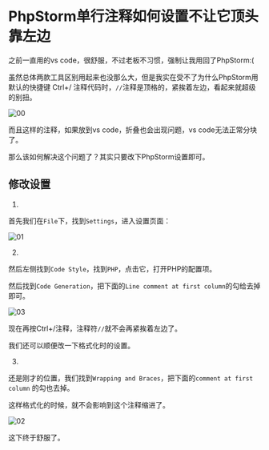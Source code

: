 # PhpStorm单行注释如何设置不让它顶头靠左边

之前一直用的vs code，很舒服，不过老板不习惯，强制让我用回了PhpStorm:(

虽然总体两款工具区别用起来也没那么大，但是我实在受不了为什么PhpStorm用默认的快捷键 Ctrl+/ 注释代码时，`//`注释是顶格的，紧挨着左边，看起来就超级的别扭。

![00](https://pic.shejibiji.com/i/2022/11/23/637da263daff7.png)

而且这样的注释，如果放到vs code，折叠也会出现问题，vs code无法正常分块了。

那么该如何解决这个问题了？其实只要改下PhpStorm设置即可。

## 修改设置

1.

首先我们在`File`下，找到`Settings`，进入设置页面：

![01](https://pic.shejibiji.com/i/2022/11/23/637da07fb0e2e.png)

2.

然后左侧找到`Code Style`，找到`PHP`，点击它，打开PHP的配置项。

然后找到`Code Generation`，把下面的`Line comment at first column`的勾给去掉即可。

![03](https://pic.shejibiji.com/i/2022/11/23/637da33ff328f.png)

现在再按Ctrl+/注释，注释符`//`就不会再紧挨着左边了。

我们还可以顺便改一下格式化时的设置。

3.

还是刚才的位置，我们找到`Wrapping and Braces`，把下面的`comment at first column` 的勾也去掉。

这样格式化的时候，就不会影响到这个注释缩进了。

![02](https://pic.shejibiji.com/i/2022/11/23/637da342b27ae.png)

这下终于舒服了。

